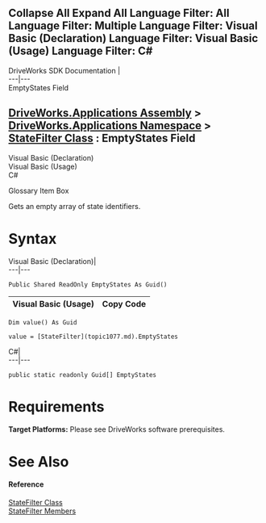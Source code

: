 Collapse All Expand All Language Filter: All  Language Filter: Multiple  Language Filter: Visual Basic (Declaration) Language Filter: Visual Basic (Usage) Language Filter: C#  
---  
DriveWorks SDK Documentation  |   
---|---  
EmptyStates Field   
  
[DriveWorks.Applications Assembly](topic13.md) > [DriveWorks.Applications Namespace](topic16.md) > [StateFilter Class](topic1077.md) : EmptyStates Field  
---  
  
Visual Basic (Declaration)    
Visual Basic (Usage)    
C# 

Glossary Item Box

Gets an empty array of state identifiers. 

# Syntax

Visual Basic (Declaration)|   
---|---  
      
    
    Public Shared ReadOnly EmptyStates As Guid()  
  
Visual Basic (Usage)| Copy Code  
---|---  
      
    
    Dim value() As Guid
     
    value = [StateFilter](topic1077.md).EmptyStates  
  
C#|   
---|---  
      
    
    public static readonly Guid[] EmptyStates  
  
# Requirements

**Target Platforms:** Please see DriveWorks software prerequisites.

# See Also

#### Reference

[StateFilter Class](topic1077.md)   
[StateFilter Members](topic1078.md)



